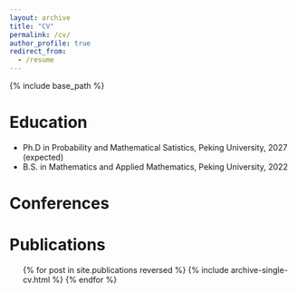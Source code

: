 ```yaml
---
layout: archive
title: "CV"
permalink: /cv/
author_profile: true
redirect_from:
  - /resume
---
```


{% include base_path %}

Education
======
* Ph.D in Probability and Mathematical Satistics, Peking University, 2027 (expected)
* B.S. in Mathematics and Applied Mathematics, Peking University, 2022

Conferences
======


Publications
======
  <ul>{% for post in site.publications reversed %}
    {% include archive-single-cv.html %}
  {% endfor %}</ul>
